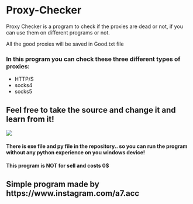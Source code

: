# Proxy-Checker
Proxy Checker is a program to check if the proxies are dead or not, if you can use them on different programs or not.

All the good proxies will be saved in Good.txt file

<h3>In this program you can check these three different types of proxies:</h3>

* HTTP/S
* socks4
* socks5

 
 
<h2> Feel free to take the source and change it and learn from it! </h2>

<img src='https://user-images.githubusercontent.com/58238467/139712206-578d480e-ef9a-4a57-ba7b-66e5dff9d1b8.PNG'>


<h4> There is exe file and py file in the repository.. so you can run the program without any python experience on you windows device! </h4>
<h4> This program is NOT for sell and costs 0$ </h4>
<h2> Simple program made by https://www.instagram.com/a7.acc </h2>

